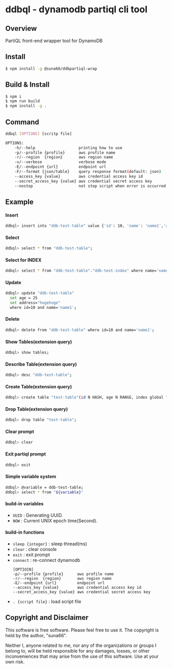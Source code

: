 # ddbql - dynamodb partiql cli tool

## Overview

PartiQL front-end wrapper tool for DynamoDB

## Install

```bash
$ npm install -g @suna66/ddbpartiql-wrap
```

## Build & Install

```bash
$ npm i
$ npm run build
$ npm install -g .
```

## Command

```bash
ddbql [OPTIONS] [scritp file]

OPTIONS:
    -h/--help                   printing how to use
    -p/--profile {profile}      aws profile name
    -r/--region  {region}       aws region name
    -v/--verbose                verbose mode
    -E/--endpoint {url}         endpoint url
    -F/--format {json/table}    query response format(default: json)
    --access_key {value}        aws credential access key id
    --secret_access_key {value} aws credential secret access key
    --nostop                    not stop script when error is occurred
```

## Example

#### Insert

```bash
ddbql> insert into "ddb-test-table" value {'id': 10, 'name': 'name1','age': 20};
```

#### Select

```bash
ddbql> select * from "ddb-test-table";
```

#### Select for INDEX

```bash
ddbql> select * from "ddb-test-table"."ddb-test-index" where name='name1';
```

#### Update

```bash
ddbql> update "ddb-test-table"
  set age = 25 
  set address="hogehoge"
  where id=10 and name='name1';
```

#### Delete

```bash
ddbql> delete from "ddb-test-table" where id=10 and name='name1';
```

#### Show Tables(extension query)

```bash
ddbql> show tables;
```

#### Describe Table(extension query)

```bash
ddbql> desc "ddb-test-table";
```

#### Create Table(extension query)

```bash
ddbql> create table "test-table"(id N HASH, age N RANGE, index global "index-global"(age N HASH));
```

#### Drop Table(extension query)

```bash
ddbql> drop table "test-table";
```

#### Clear prompt

```bash
ddbql> clear
```

#### Exit partiql prompt

```bash
ddbql> exit
```

#### Simple variable system

```bash
ddbql> @variable = ddb-test-table;
ddbql> select * from "${variable}"
```

#### build-in variables

- `UUID` : Generating UUID.
- `NOW`  : Current UNIX epoch time(Second).

#### build-in functions

- `sleep {integer}`   : sleep thread(ms)
- `clear`             : clear console
- `exit`              : exit prompt
- `connect`           : re-connect dynamodb
    ```
    [OPTIOIN]
    -p/--profile {profile}      aws profile name
    -r/--region  {region}       aws region name
    -E/--endpoint {url}         endpoint url
    --access_key {value}        aws credential access key id
    --secret_access_key {value} aws credential secret access key
    ```
- `. {script file}`   : load script file


## Copyright and Disclaimer

This software is free software. Please feel free to use it. The copyright is held by the author, "suna66".

Neither I, anyone related to me, nor any of the organizations or groups I belong to, will be held responsible for any damages, losses, or other inconveniences that may arise from the use of this software. Use at your own risk.
